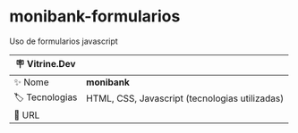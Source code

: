 # monibank-formularios
 
Uso de formularios javascript

| :placard: Vitrine.Dev |     |
| -------------  | --- |
| :sparkles: Nome        | **monibank**
| :label: Tecnologias | HTML, CSS, Javascript (tecnologias utilizadas)
| :rocket: URL         | 

